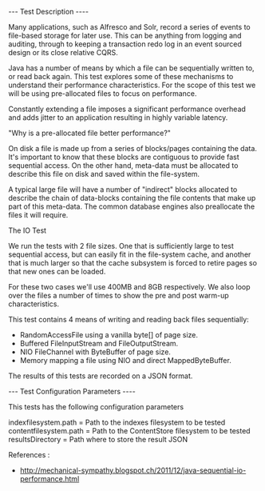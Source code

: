 --- Test Description ----

Many applications, such as Alfresco and Solr, record a series of events to file-based storage for later use.  This can be anything from logging
and auditing, through to keeping a transaction redo log in an event sourced design or its close relative CQRS.

Java has a number of means by which a file can be sequentially written to, or read back again.  This test explores some of these mechanisms to
understand their performance characteristics.  For the scope of this test we will be using pre-allocated files  to focus on performance.

Constantly extending a file imposes a significant performance overhead and adds jitter to an application resulting in highly variable latency.

"Why is a pre-allocated file better performance?"

On disk a file is made up from a series of blocks/pages containing the data. It's important to know that these blocks are contiguous to provide
fast sequential access.  On the other hand, meta-data must be allocated to describe this file on disk and saved within the file-system.

A typical large file will have a number of "indirect" blocks allocated to describe the chain of data-blocks containing the file contents that
make up part of this meta-data. The common database engines also preallocate the files it will require.

The IO Test

We run the tests with 2 file sizes.  One that is sufficiently large to test sequential access, but can easily fit in the file-system cache,
and another that is much larger so that the cache subsystem is forced to retire pages so that new ones can be loaded.

For these two cases we'll use 400MB and 8GB respectively.  We also loop over the files a number of times to show the pre and post warm-up
characteristics.

This test contains 4 means of writing and reading back files sequentially:

- RandomAccessFile using a vanilla byte[] of page size.
- Buffered FileInputStream and FileOutputStream.
- NIO FileChannel with ByteBuffer of page size.
- Memory mapping a file using NIO and direct MappedByteBuffer.


The results of this tests are recorded on a JSON format.


--- Test Configuration Parameters ----

This tests has the following configuration parameters

indexfilesystem.path   =  Path to the indexes filesystem to be tested
contentfilesystem.path =  Path to the ContentStore filesystem to be tested
resultsDirectory = Path where to store the result JSON

References :

  - http://mechanical-sympathy.blogspot.ch/2011/12/java-sequential-io-performance.html

